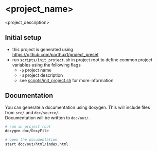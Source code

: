 # <project_name>

<project_description>

## Initial setup

- this project is generated using https://github.com/parthux1/project_preset
- run `scripts/init_project.sh` in project root to define common project variables using the following flags
  - `-p` project name
  - `-d` project description
  - see [scripts/init_project.sh](scripts/init_project_preset.sh) for more information

## Documentation

You can generate a documentation using doxygen.
This will include files from `src/` and `doc/source/`.  
Documentation will be written to `doc/out/`. 
```bash
# run in project root
doxygen doc/DoxyFile

# open the documentation
start doc/out/html/index.html
```
